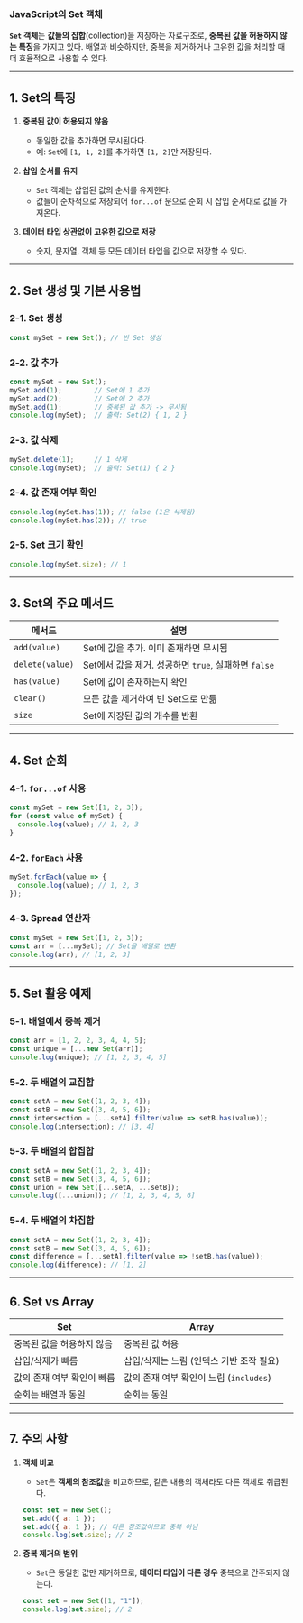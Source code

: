 ### **JavaScript의 Set 객체**

**`Set` 객체**는 **값들의 집합**(collection)을 저장하는 자료구조로, **중복된 값을 허용하지 않는 특징**을 가지고 있다. 배열과 비슷하지만, 중복을 제거하거나 고유한 값을 처리할 때 더 효율적으로 사용할 수 있다.

---

## **1. Set의 특징**

1. **중복된 값이 허용되지 않음**
   - 동일한 값을 추가하면 무시된다다.
   - 예: `Set`에 `[1, 1, 2]`를 추가하면 `[1, 2]`만 저장된다.

2. **삽입 순서를 유지**
   - `Set` 객체는 삽입된 값의 순서를 유지한다.
   - 값들이 순차적으로 저장되어 `for...of` 문으로 순회 시 삽입 순서대로 값을 가져온다.

3. **데이터 타입 상관없이 고유한 값으로 저장**
   - 숫자, 문자열, 객체 등 모든 데이터 타입을 값으로 저장할 수 있다.

---

## **2. Set 생성 및 기본 사용법**

### **2-1. Set 생성**
```javascript
const mySet = new Set(); // 빈 Set 생성
```

### **2-2. 값 추가**
```javascript
const mySet = new Set();
mySet.add(1);        // Set에 1 추가
mySet.add(2);        // Set에 2 추가
mySet.add(1);        // 중복된 값 추가 -> 무시됨
console.log(mySet);  // 출력: Set(2) { 1, 2 }
```

### **2-3. 값 삭제**
```javascript
mySet.delete(1);     // 1 삭제
console.log(mySet);  // 출력: Set(1) { 2 }
```

### **2-4. 값 존재 여부 확인**
```javascript
console.log(mySet.has(1)); // false (1은 삭제됨)
console.log(mySet.has(2)); // true
```

### **2-5. Set 크기 확인**
```javascript
console.log(mySet.size); // 1
```

---

## **3. Set의 주요 메서드**

| 메서드           | 설명                                                    |
|------------------|---------------------------------------------------------|
| `add(value)`     | Set에 값을 추가. 이미 존재하면 무시됨                  |
| `delete(value)`  | Set에서 값을 제거. 성공하면 `true`, 실패하면 `false`   |
| `has(value)`     | Set에 값이 존재하는지 확인                             |
| `clear()`        | 모든 값을 제거하여 빈 Set으로 만듦                     |
| `size`           | Set에 저장된 값의 개수를 반환                          |

---

## **4. Set 순회**

### **4-1. `for...of` 사용**
```javascript
const mySet = new Set([1, 2, 3]);
for (const value of mySet) {
  console.log(value); // 1, 2, 3
}
```

### **4-2. `forEach` 사용**
```javascript
mySet.forEach(value => {
  console.log(value); // 1, 2, 3
});
```

### **4-3. Spread 연산자**
```javascript
const mySet = new Set([1, 2, 3]);
const arr = [...mySet]; // Set을 배열로 변환
console.log(arr); // [1, 2, 3]
```

---

## **5. Set 활용 예제**

### **5-1. 배열에서 중복 제거**
```javascript
const arr = [1, 2, 2, 3, 4, 4, 5];
const unique = [...new Set(arr)];
console.log(unique); // [1, 2, 3, 4, 5]
```

### **5-2. 두 배열의 교집합**
```javascript
const setA = new Set([1, 2, 3, 4]);
const setB = new Set([3, 4, 5, 6]);
const intersection = [...setA].filter(value => setB.has(value));
console.log(intersection); // [3, 4]
```

### **5-3. 두 배열의 합집합**
```javascript
const setA = new Set([1, 2, 3, 4]);
const setB = new Set([3, 4, 5, 6]);
const union = new Set([...setA, ...setB]);
console.log([...union]); // [1, 2, 3, 4, 5, 6]
```

### **5-4. 두 배열의 차집합**
```javascript
const setA = new Set([1, 2, 3, 4]);
const setB = new Set([3, 4, 5, 6]);
const difference = [...setA].filter(value => !setB.has(value));
console.log(difference); // [1, 2]
```

---

## **6. Set vs Array**

| **Set**                      | **Array**                                |
|-------------------------------|------------------------------------------|
| 중복된 값을 허용하지 않음     | 중복된 값 허용                           |
| 삽입/삭제가 빠름              | 삽입/삭제는 느림 (인덱스 기반 조작 필요) |
| 값의 존재 여부 확인이 빠름     | 값의 존재 여부 확인이 느림 (`includes`) |
| 순회는 배열과 동일            | 순회는 동일                              |

---

## **7. 주의 사항**

1. **객체 비교**
   - `Set`은 **객체의 참조값**을 비교하므로, 같은 내용의 객체라도 다른 객체로 취급된다.
   ```javascript
   const set = new Set();
   set.add({ a: 1 });
   set.add({ a: 1 }); // 다른 참조값이므로 중복 아님
   console.log(set.size); // 2
   ```

2. **중복 제거의 범위**
   - `Set`은 동일한 값만 제거하므로, **데이터 타입이 다른 경우** 중복으로 간주되지 않는다.
   ```javascript
   const set = new Set([1, "1"]);
   console.log(set.size); // 2
   ```